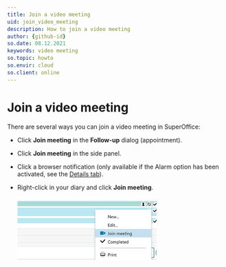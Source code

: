 ```yaml
---
title: Join a video meeting
uid: join_video_meeting
description: How to join a video meeting
author: {github-id}
so.date: 08.12.2021
keywords: video meeting
so.topic: howto
so.envir: cloud
so.client: online
---
```


# Join a video meeting

There are several ways you can join a video meeting in SuperOffice:

* Click **Join meeting** in the **Follow-up** dialog (appointment).
* Click **Join meeting** in the side panel.
* Click a browser notification (only available if the Alarm option has been activated, see the [Details tab][1]).
* Right-click in your diary and click **Join meeting**.

    ![Join meeting -screenshot][img1]

<!-- Referenced links -->
[1]: https://community.superoffice.com/documentation/help/en/crm/9.2/userhelp/StandardCRM/chap02/Details_tab_follow-ups.htm

<!-- Referenced images -->
[img1]: media/join-meeting-diary.png
